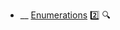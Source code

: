 * __ [Enumerations](./uml/classDiagrams/enumerations) :two: <trigger for="pop:enumerations-preview">:mag:</trigger>

<popover id="pop:enumerations-preview" title=":mag: Enumerations" placement="right">
  <div slot="content">
    <include src=".\preview.md" />
  </div>
</popover>
